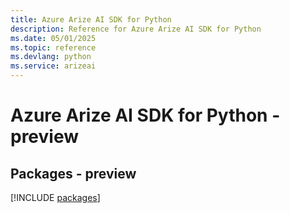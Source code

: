 ```yaml
---
title: Azure Arize AI SDK for Python
description: Reference for Azure Arize AI SDK for Python
ms.date: 05/01/2025
ms.topic: reference
ms.devlang: python
ms.service: arizeai
---
```

# Azure Arize AI SDK for Python - preview
## Packages - preview
[!INCLUDE [packages](arize-ai-index.md)]